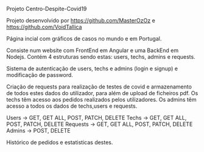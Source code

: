 Projeto Centro-Despite-Covid19

Projeto desenvolvido por https://github.com/MasterOzOz e https://github.com/VoidTallica

Página incial com gráficos de casos no mundo e em Portugal.

Consiste num website com FrontEnd em Angular e uma BackEnd em Nodejs. Contém 4 estruturas sendo estas: users, techs, admins e requests.

Sistema de autenticação de users, techs e admins (login e signup) e modificação de password.

Criação de requests para realização de testes de covid e armazenamento de todos estes dados do utilizador, para além de upload de ficheiros pdf.
Os techs têm acesso aos pedidos realizados pelos utilizadores.
Os admins têm acesso a todos os dados de techs,users e requests.

Users -> GET, GET ALL, POST, PATCH, DELETE
Techs -> GET, GET ALL, POST, PATCH, DELETE
Requests -> GET, GET ALL, POST, PATCH, DELETE
Admins -> POST, DELETE

Histórico de pedidos e estatisticas destes.
